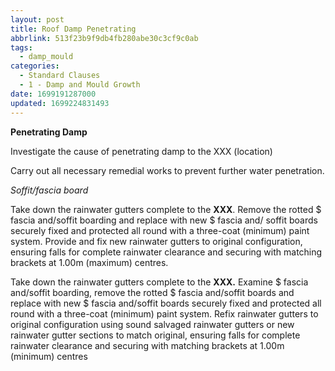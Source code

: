 ```yaml
---
layout: post
title: Roof Damp Penetrating
abbrlink: 513f23b9f9db4fb280abe30c3cf9c0ab
tags:
  - damp_mould
categories:
  - Standard Clauses
  - 1 - Damp and Mould Growth
date: 1699191287000
updated: 1699224831493
---
```


**Penetrating Damp**

Investigate the cause of penetrating damp to the XXX (location)

Carry out all necessary remedial works to prevent further water penetration.

*Soffit/fascia board*

Take down the rainwater gutters complete to the **XXX**. Remove the rotted $ fascia and/soffit boarding and replace with new $ fascia and/ soffit boards securely fixed and protected all round with a three-coat (minimum) paint system. Provide and fix new rainwater gutters to original configuration, ensuring falls for complete rainwater clearance and securing with matching brackets at 1.00m (maximum) centres.

Take down the rainwater gutters complete to the **XXX.** Examine $ fascia and/soffit boarding, remove the rotted $ fascia and/soffit boards and replace with new $ fascia and/soffit boards securely fixed and protected all round with a three-coat (minimum) paint system. Refix rainwater gutters to original configuration using sound salvaged rainwater gutters or new rainwater gutter sections to match original, ensuring falls for complete rainwater clearance and securing with matching brackets at 1.00m (minimum) centres
